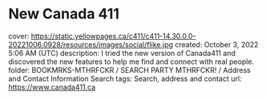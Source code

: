 # New Canada 411

cover: https://static.yellowpages.ca/c411/c411-14.30.0.0-20221006.0928/resources/images/social/flike.jpg
created: October 3, 2022 5:06 AM (UTC)
description: I tried the new version of Canada411 and discovered the new features to help me find and connect with real people.
folder: BOOKMRKS-MTHRFCKR / SEARCH PARTY MTHRFCKR! / Address and Contact Information Search
tags: Search, address and contact
url: https://www.canada411.ca